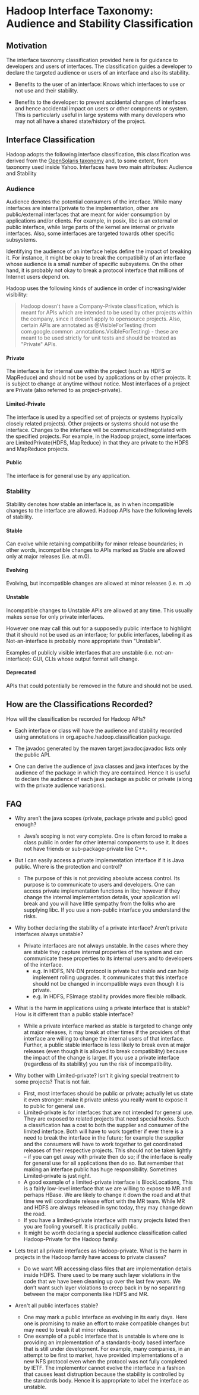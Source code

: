 <!---
  Licensed under the Apache License, Version 2.0 (the "License");
  you may not use this file except in compliance with the License.
  You may obtain a copy of the License at

   http://www.apache.org/licenses/LICENSE-2.0

  Unless required by applicable law or agreed to in writing, software
  distributed under the License is distributed on an "AS IS" BASIS,
  WITHOUT WARRANTIES OR CONDITIONS OF ANY KIND, either express or implied.
  See the License for the specific language governing permissions and
  limitations under the License. See accompanying LICENSE file.
-->

Hadoop Interface Taxonomy: Audience and Stability Classification
================================================================

<!-- MACRO{toc|fromDepth=0|toDepth=3} -->

Motivation
----------

The interface taxonomy classification provided here is for guidance to
developers and users of interfaces. The classification guides a developer to
declare the targeted audience or users of an interface and also its stability.

* Benefits to the user of an interface: Knows which interfaces to use or not use and their stability.

* Benefits to the developer: to prevent accidental changes of interfaces and
  hence accidental impact on users or other components or system. This is
  particularly useful in large systems with many developers who may not all have
  a shared state/history of the project.

Interface Classification
------------------------

Hadoop adopts the following interface classification,
this classification was derived from the
[OpenSolaris taxonomy](http://www.opensolaris.org/os/community/arc/policies/interface-taxonomy/#Advice)
and, to some extent, from taxonomy used inside Yahoo.
Interfaces have two main attributes: Audience and Stability

### Audience

Audience denotes the potential consumers of the interface. While many interfaces
are internal/private to the implementation, other are public/external interfaces
that are meant for wider consumption by applications and/or clients. For example, in
posix, libc is an external or public interface, while large parts of the kernel
are internal or private interfaces. Also, some interfaces are targeted towards
other specific subsystems.

Identifying the audience of an interface helps define the impact of breaking
it. For instance, it might be okay to break the compatibility of an interface
whose audience is a small number of specific subsystems. On the other hand, it
is probably not okay to break a protocol interface that millions of Internet
users depend on.

Hadoop uses the following kinds of audience in order of increasing/wider visibility:

> Hadoop doesn't have a Company-Private classification, which is meant for APIs
> which are intended to be used by other projects within the company, since it
> doesn't apply to opensource projects. Also, certain APIs are annotated as
> @VisibleForTesting (from com.google.common .annotations.VisibleForTesting) -
> these are meant to be used strictly for unit tests and should be treated as
> "Private" APIs.

#### Private

The interface is for internal use within the project (such as HDFS or MapReduce)
and should not be used by applications or by other projects. It is subject to
change at anytime without notice. Most interfaces of a project are Private (also
referred to as project-private).

#### Limited-Private

The interface is used by a specified set of projects or systems (typically
closely related projects). Other projects or systems should not use the
interface. Changes to the interface will be communicated/negotiated with the
specified projects. For example, in the Hadoop project, some interfaces are
LimitedPrivate{HDFS, MapReduce} in that they are private to the HDFS and
MapReduce projects.

#### Public

The interface is for general use by any application.

### Stability

Stability denotes how stable an interface is, as in when incompatible changes to
the interface are allowed. Hadoop APIs have the following levels of stability.

#### Stable

Can evolve while retaining compatibility for minor release boundaries; in other
words, incompatible changes to APIs marked as Stable are allowed only at major
releases (i.e. at m.0).

#### Evolving

Evolving, but incompatible changes are allowed at minor releases (i.e. m .x)

#### Unstable

Incompatible changes to Unstable APIs are allowed at any time. This usually makes
sense for only private interfaces.

However one may call this out for a supposedly public interface to highlight
that it should not be used as an interface; for public interfaces, labeling it
as Not-an-interface is probably more appropriate than "Unstable".

Examples of publicly visible interfaces that are unstable
(i.e. not-an-interface): GUI, CLIs whose output format will change.

#### Deprecated

APIs that could potentially be removed in the future and should not be used.

How are the Classifications Recorded?
-------------------------------------

How will the classification be recorded for Hadoop APIs?

* Each interface or class will have the audience and stability recorded using
  annotations in org.apache.hadoop.classification package.

* The javadoc generated by the maven target javadoc:javadoc lists only the public API.

* One can derive the audience of java classes and java interfaces by the
  audience of the package in which they are contained. Hence it is useful to
  declare the audience of each java package as public or private (along with the
  private audience variations).

FAQ
---

* Why aren’t the java scopes (private, package private and public) good enough?
    * Java’s scoping is not very complete. One is often forced to make a class
      public in order for other internal components to use it. It does not have
      friends or sub-package-private like C++.

* But I can easily access a private implementation interface if it is Java public.
  Where is the protection and control?
    * The purpose of this is not providing absolute access control. Its purpose
      is to communicate to users and developers. One can access private
      implementation functions in libc; however if they change the internal
      implementation details, your application will break and you will have
      little sympathy from the folks who are supplying libc. If you use a
      non-public interface you understand the risks.

* Why bother declaring the stability of a private interface?
  Aren’t private interfaces always unstable?
    * Private interfaces are not always unstable. In the cases where they are
      stable they capture internal properties of the system and can communicate
      these properties to its internal users and to developers of the interface.
        * e.g. In HDFS, NN-DN protocol is private but stable and can help
          implement rolling upgrades. It communicates that this interface should
          not be changed in incompatible ways even though it is private.
        * e.g. In HDFS, FSImage stability provides more flexible rollback.

* What is the harm in applications using a private interface that is stable? How
  is it different than a public stable interface?
    * While a private interface marked as stable is targeted to change only at
      major releases, it may break at other times if the providers of that
      interface are willing to change the internal users of that
      interface. Further, a public stable interface is less likely to break even
      at major releases (even though it is allowed to break compatibility)
      because the impact of the change is larger. If you use a private interface
      (regardless of its stability) you run the risk of incompatibility.

* Why bother with Limited-private? Isn’t it giving special treatment to some projects?
  That is not fair.
    * First, most interfaces should be public or private; actually let us state
      it even stronger: make it private unless you really want to expose it to
      public for general use.
    * Limited-private is for interfaces that are not intended for general
      use. They are exposed to related projects that need special hooks. Such a
      classification has a cost to both the supplier and consumer of the limited
      interface. Both will have to work together if ever there is a need to
      break the interface in the future; for example the supplier and the
      consumers will have to work together to get coordinated releases of their
      respective projects. This should not be taken lightly – if you can get
      away with private then do so; if the interface is really for general use
      for all applications then do so. But remember that making an interface
      public has huge responsibility. Sometimes Limited-private is just right.
    * A good example of a limited-private interface is BlockLocations, This is a
      fairly low-level interface that we are willing to expose to MR and perhaps
      HBase. We are likely to change it down the road and at that time we will
      coordinate release effort with the MR team.
      While MR and HDFS are always released in sync today, they may
      change down the road.
    * If you have a limited-private interface with many projects listed then you
      are fooling yourself. It is practically public.
    * It might be worth declaring a special audience classification called
      Hadoop-Private for the Hadoop family.

* Lets treat all private interfaces as Hadoop-private. What is the harm in
  projects in the Hadoop family have access to private classes?
    * Do we want MR accessing class files that are implementation details inside
      HDFS. There used to be many such layer violations in the code that we have
      been cleaning up over the last few years. We don’t want such layer
      violations to creep back in by no separating between the major components
      like HDFS and MR.

* Aren't all public interfaces stable?
    * One may mark a public interface as evolving in its early days. Here one is
      promising to make an effort to make compatible changes but may need to
      break it at minor releases.
    * One example of a public interface that is unstable is where one is
      providing an implementation of a standards-body based interface that is
      still under development. For example, many companies, in an attempt to be
      first to market, have provided implementations of a new NFS protocol even
      when the protocol was not fully completed by IETF. The implementor cannot
      evolve the interface in a fashion that causes least distruption because
      the stability is controlled by the standards body. Hence it is appropriate
      to label the interface as unstable.

